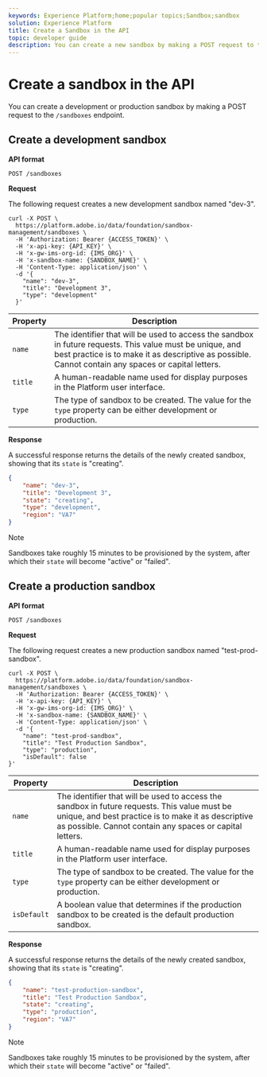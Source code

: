 ```yaml
---
keywords: Experience Platform;home;popular topics;Sandbox;sandbox
solution: Experience Platform
title: Create a Sandbox in the API
topic: developer guide
description: You can create a new sandbox by making a POST request to the `/sandboxes` endpoint.
---
```


# Create a sandbox in the API

You can create a development or production sandbox by making a POST request to the `/sandboxes` endpoint.

## Create a development sandbox

**API format**

```http
POST /sandboxes
```

**Request**

The following request creates a new development sandbox named "dev-3".

```shell
curl -X POST \
  https://platform.adobe.io/data/foundation/sandbox-management/sandboxes \
  -H 'Authorization: Bearer {ACCESS_TOKEN}' \
  -H 'x-api-key: {API_KEY}' \
  -H 'x-gw-ims-org-id: {IMS_ORG}' \
  -H 'x-sandbox-name: {SANDBOX_NAME}' \
  -H 'Content-Type: application/json' \
  -d '{
    "name": "dev-3",
    "title": "Development 3",
    "type": "development"
  }'
```

| Property | Description |
| --- | --- |
| `name` | The identifier that will be used to access the sandbox in future requests. This value must be unique, and best practice is to make it as descriptive as possible. Cannot contain any spaces or capital letters. |
| `title` | A human-readable name used for display purposes in the Platform user interface. |
| `type` | The type of sandbox to be created. The value for the `type` property can be either development or production. |

**Response**

A successful response returns the details of the newly created sandbox, showing that its `state` is "creating".

```json
{
    "name": "dev-3",
    "title": "Development 3",
    "state": "creating",
    "type": "development",
    "region": "VA7"
}
```

>[!NOTE]
>
>Sandboxes take roughly 15 minutes to be provisioned by the system, after which their `state` will become "active" or "failed".

## Create a production sandbox

**API format**

```http
POST /sandboxes
```

**Request**

The following request creates a new production sandbox named "test-prod-sandbox".

```shell
curl -X POST \
  https://platform.adobe.io/data/foundation/sandbox-management/sandboxes \
  -H 'Authorization: Bearer {ACCESS_TOKEN}' \
  -H 'x-api-key: {API_KEY}' \
  -H 'x-gw-ims-org-id: {IMS_ORG}' \
  -H 'x-sandbox-name: {SANDBOX_NAME}' \
  -H 'Content-Type: application/json' \
  -d '{
    "name": "test-prod-sandbox",
    "title": "Test Production Sandbox",
    "type": "production",
    "isDefault": false
}'
```

| Property | Description |
| --- | --- |
| `name` | The identifier that will be used to access the sandbox in future requests. This value must be unique, and best practice is to make it as descriptive as possible. Cannot contain any spaces or capital letters. |
| `title` | A human-readable name used for display purposes in the Platform user interface. |
| `type` | The type of sandbox to be created. The value for the `type` property can be either development or production. |
| `isDefault` | A boolean value that determines if the production sandbox to be created is the default production sandbox. |

**Response**

A successful response returns the details of the newly created sandbox, showing that its `state` is "creating".

```json
{
    "name": "test-production-sandbox",
    "title": "Test Production Sandbox",
    "state": "creating",
    "type": "production",
    "region": "VA7"
}
```

>[!NOTE]
>
>Sandboxes take roughly 15 minutes to be provisioned by the system, after which their `state` will become "active" or "failed".
